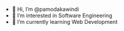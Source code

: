 - 👋 Hi, I’m @pamodakawindi
- 👀 I’m interested in Software Engineering
- 🌱 I’m currently learning Web Development

<!---
pamodakawindi/pamodakawindi is a ✨ special ✨ repository because its `README.md` (this file) appears on your GitHub profile.
You can click the Preview link to take a look at your changes.
--->
